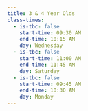 ```yaml
---
title: 3 & 4 Year Olds
class-times:
  - is-tbc: false
    start-time: 09:30 AM
    end-time: 10:15 AM
    day: Wednesday
  - is-tbc: false
    start-time: 11:00 AM
    end-time: 11:45 AM
    day: Saturday
  - is-tbc: false
    start-time: 09:45 AM
    end-time: 10:30 AM
    day: Monday
---
```

